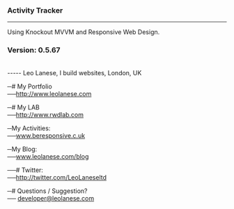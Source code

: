 ### Activity Tracker
------

Using Knockout MVVM and Responsive Web Design.

### Version: 0.5.67


<br>
-----
Leo Lanese, I build websites, London, UK<br>

─# My Portfolio<br>
──<a href="http://www.leolanese.com">http://www.leolanese.com</a><br>

─# My LAB<br>
──<a href="http://www.rwdlab.com">http://www.rwdlab.com</a><br>

─My Activities:<br>
──<a href="www.beresponsive.co.uk">www.beresponsive.c.uk</a><br>

─My Blog:<br>
──<a href="www.leolanese.com/blog">www.leolanese.com/blog</a><br>

──# Twitter:<br>
──<a href="http://twitter.com/LeoLaneseltd">http://twitter.com/LeoLaneseltd</a><br>

─# Questions / Suggestion?<br>
── <a href="mail:to">developer@leolanese.com</a><br>
